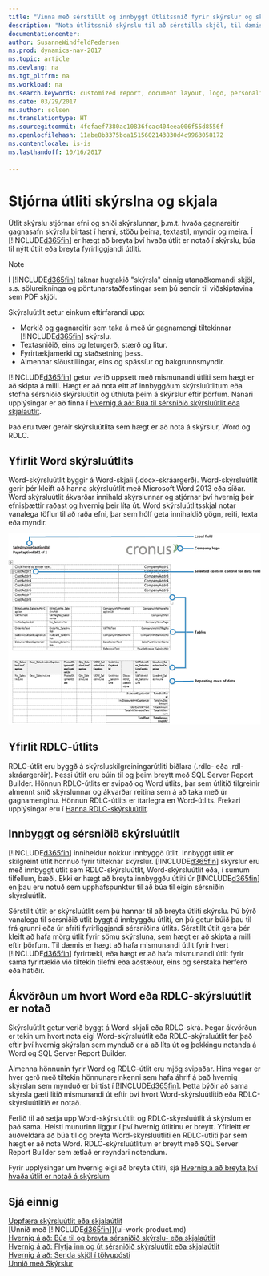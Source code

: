 ```yaml
---
title: "Vinna með sérstillt og innbyggt útlitssnið fyrir skýrslur og skjöl"
description: "Nota útlitssnið skýrslu til að sérstilla skjöl, til dæmis að hafa persónulega leturgerð, lógó og síðustillingar PDF skjala sem þú sendir til viðskiptamanna."
documentationcenter: 
author: SusanneWindfeldPedersen
ms.prod: dynamics-nav-2017
ms.topic: article
ms.devlang: na
ms.tgt_pltfrm: na
ms.workload: na
ms.search.keywords: customized report, document layout, logo, personalize
ms.date: 03/29/2017
ms.author: solsen
ms.translationtype: HT
ms.sourcegitcommit: 4fefaef7380ac10836fcac404eea006f55d8556f
ms.openlocfilehash: 11abe8b3375bca1515602143830d4c9963058172
ms.contentlocale: is-is
ms.lasthandoff: 10/16/2017

---
```

# <a name="managing-report-and-document-layouts"></a>Stjórna útliti skýrslna og skjala
Útlit skýrslu stjórnar efni og sniði skýrslunnar, þ.m.t. hvaða gagnareitir gagnasafn skýrslu birtast í henni, stöðu þeirra, textastíl, myndir og meira. Í [!INCLUDE[d365fin](includes/d365fin_md.md)] er hægt að breyta því hvaða útlit er notað í skýrslu, búa til nýtt útlit eða breyta fyrirliggjandi útliti.

> [!NOTE]  
>   Í [!INCLUDE[d365fin](includes/d365fin_md.md)] táknar hugtakið "skýrsla" einnig utanaðkomandi skjöl, s.s. sölureikninga og pöntunarstaðfestingar sem þú sendir til viðskiptavina sem PDF skjöl.

Skýrsluútlit setur einkum eftirfarandi upp:

* Merkið og gagnareitir sem taka á með úr gagnamengi tiltekinnar [!INCLUDE[d365fin](includes/d365fin_md.md)] skýrslu.
* Textasniðið, eins og leturgerð, stærð og litur.
* Fyrirtækjamerki og staðsetning þess.
* Almennar síðustillingar, eins og spássíur og bakgrunnsmyndir.

[!INCLUDE[d365fin](includes/d365fin_md.md)] getur verið uppsett með mismunandi útliti sem hægt er að skipta á milli. Hægt er að nota eitt af innbyggðum skýrsluútlitum eða stofna sérsniðið skýrsluútlit og úthluta þeim á skýrslur eftir þörfum. Nánari upplýsingar er að finna í [Hvernig á að: Búa til sérsniðið skýrsluútlit eða skjalaútlit](ui-how-create-custom-report-layout.md).

Það eru tvær gerðir skýrsluútlita sem hægt er að nota á skýrslur, Word og RDLC.

## <a name="word-report-layout-overview"></a>Yfirlit Word skýrsluútlits
Word-skýrsluútlit byggir á Word-skjali (.docx-skráargerð). Word-skýrsluútlit gerir þér kleift að hanna skýrsluútlit með Microsoft Word 2013 eða síðar. Word skýrsluútlit ákvarðar innihald skýrslunnar og stjórnar því hvernig þeir efnisþættir raðast og hvernig þeir líta út. Word skýrsluútlitsskjal notar vanalega töflur til að raða efni, þar sem hólf geta innihaldið gögn, reiti, texta eða myndir.

 ![Dæmi um word skýrsluútlitsskjal fyrir NAV](media/nav_wordreportlayout_edit_in_word_example.png "NAV_Word_Skýrsluútlit_Breyta_Í_Word_Example")  

## <a name="rdlc-layout-overview"></a>Yfirlit RDLC-útlits
RDLC-útlit eru byggð á skýrsluskilgreiningarútliti biðlara (.rdlc- eða .rdl-skráargerðir). Þessi útlit eru búin til og þeim breytt með SQL Server Report Builder. Hönnun RDLC-útlits er svipað og Word útlits, þar sem útlitið tilgreinir almennt snið skýrslunnar og ákvarðar reitina sem á að taka með úr gagnamenginu. Hönnun RDLC-útlits er ítarlegra en Word-útlits. Frekari upplýsingar eru í [Hanna RDLC-skýrsluútlit](https://msdn.microsoft.com/en-us/dynamics-nav/designing-rdlc-report-layouts).

## <a name="built-in-and-custom-report-layouts"></a>Innbyggt og sérsniðið skýrsluútlit
[!INCLUDE[d365fin](includes/d365fin_md.md)] inniheldur nokkur innbyggð útlit. Innbyggt útlit er skilgreint útlit hönnuð fyrir tilteknar skýrslur. [!INCLUDE[d365fin](includes/d365fin_md.md)] skýrslur eru með innbyggt útlit sem RDLC-skýrsluútlit, Word-skýrsluútlit eða, í sumum tilfellum, bæði. Ekki er hægt að breyta innbyggðu útliti úr [!INCLUDE[d365fin](includes/d365fin_md.md)] en þau eru notuð sem upphafspunktur til að búa til eigin sérsniðin skýrsluútlit.

Sérstillt útlit er skýrsluútlit sem þú hannar til að breyta útliti skýrslu. Þú býrð vanalega til sérsniðið útlit byggt á innbyggðu útliti, en þú getur búið þau til frá grunni eða úr afriti fyrirliggjandi sérsniðins útlits. Sérstillt útlit gera þér kleift að hafa mörg útlit fyrir sömu skýrsluna, sem hægt er að skipta á milli eftir þörfum. Til dæmis er hægt að hafa mismunandi útlit fyrir hvert [!INCLUDE[d365fin](includes/d365fin_md.md)] fyrirtæki, eða hægt er að hafa mismunandi útlit fyrir sama fyrirtækið við tiltekin tilefni eða aðstæður, eins og sérstaka herferð eða hátíðir.

## <a name="deciding-whether-to-use-a-word-or-rdlc-report-layout"></a>Ákvörðun um hvort Word eða RDLC-skýrsluútlit er notað
Skýrsluútlit getur verið byggt á Word-skjali eða RDLC-skrá. Þegar ákvörðun er tekin um hvort nota eigi Word-skýrsluútlit eða RDLC-skýrsluútlit fer það eftir því hvernig skýrslan sem mynduð er á að líta út og þekkingu notanda á Word og SQL Server Report Builder.

Almenna hönnunin fyrir Word og RDLC-útlit eru mjög svipaðar. Hins vegar er hver gerð með tiltekin hönnunareinkenni sem hafa áhrif á það hvernig skýrslan sem mynduð er birtist í [!INCLUDE[d365fin](includes/d365fin_md.md)]. Þetta þýðir að sama skýrsla gæti litið mismunandi út eftir því hvort Word-skýrsluútlitið eða RDLC-skýrsluútlitið er notað.

Ferlið til að setja upp Word-skýrsluútlit og RDLC-skýrsluútlit á skýrslum er það sama. Helsti munurinn liggur í því hvernig útlitinu er breytt. Yfirleitt er auðveldara að búa til og breyta Word-skýrsluútliti en RDLC-útliti þar sem hægt er að nota Word. RDLC-skýrsluútlitum er breytt með SQL Server Report Builder sem ætlað er reyndari notendum.

Fyrir upplýsingar um hvernig eigi að breyta útliti, sjá [Hvernig á að breyta því hvaða útlit er notað á skýrslum](ui-how-change-layout-currently-used-report.md)

## <a name="see-also"></a>Sjá einnig
[Uppfæra skýrsluútlit eða skjalaútlit](ui-update-report-layouts.md)  
[Unnið með [!INCLUDE[d365fin](includes/d365fin_md.md)]](ui-work-product.md)  
[Hvernig á að: Búa til og breyta sérsniðið skýrslu- eða skjalaútlit](ui-how-create-custom-report-layout.md)  
[Hvernig á að: Flytja inn og út sérsniðið skýrsluútlit eða skjalaútlit](ui-how-import-and-export-report-layout.md)  
[Hvernig á að: Senda skjöl í tölvupósti](ui-how-send-documents-email.md)  
[Unnið með Skýrslur](ui-work-report.md)  

